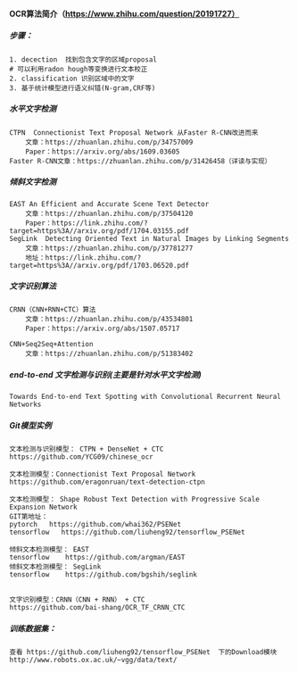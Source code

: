 #### OCR算法简介（https://www.zhihu.com/question/20191727）
#####  步骤：
	1. decection  找到包含文字的区域proposal
	# 可以利用radon hough等变换进行文本校正
	2. classification 识别区域中的文字
	3. 基于统计模型进行语义纠错(N-gram,CRF等)

#####  水平文字检测  
	CTPN  Connectionist Text Proposal Network 从Faster R-CNN改进而来
		文章：https://zhuanlan.zhihu.com/p/34757009
		Paper：https://arxiv.org/abs/1609.03605
	Faster R-CNN文章：https://zhuanlan.zhihu.com/p/31426458（详读与实现）

#####  倾斜文字检测  
	EAST An Efficient and Accurate Scene Text Detector
		文章：https://zhuanlan.zhihu.com/p/37504120
		Paper：https://link.zhihu.com/?target=https%3A//arxiv.org/pdf/1704.03155.pdf
	SegLink  Detecting Oriented Text in Natural Images by Linking Segments 
		文章：https://zhuanlan.zhihu.com/p/37781277
		地址：https://link.zhihu.com/?target=https%3A//arxiv.org/pdf/1703.06520.pdf
	

#####  文字识别算法
	CRNN（CNN+RNN+CTC）算法  
		文章：https://zhuanlan.zhihu.com/p/43534801
		Paper：https://arxiv.org/abs/1507.05717

	CNN+Seq2Seq+Attention
		文章：https://zhuanlan.zhihu.com/p/51383402
	

##### end-to-end 文字检测与识别(主要是针对水平文字检测)
	Towards End-to-end Text Spotting with Convolutional Recurrent Neural Networks



##### Git模型实例
	文本检测与识别模型： CTPN + DenseNet + CTC
	https://github.com/YCG09/chinese_ocr
	
	文本检测模型：Connectionist Text Proposal Network
	https://github.com/eragonruan/text-detection-ctpn

	文本检测模型： Shape Robust Text Detection with Progressive Scale Expansion Network   
	GIT第地址： 
	pytorch   https://github.com/whai362/PSENet
	tensorflow   https://github.com/liuheng92/tensorflow_PSENet

	倾斜文本检测模型： EAST
	tensorflow    https://github.com/argman/EAST
	倾斜文本检测模型： SegLink
	tensorflow    https://github.com/bgshih/seglink
	

	文字识别模型：CRNN（CNN + RNN） + CTC
	https://github.com/bai-shang/OCR_TF_CRNN_CTC

##### 训练数据集：
	查看 https://github.com/liuheng92/tensorflow_PSENet  下的Download模块
	http://www.robots.ox.ac.uk/~vgg/data/text/
